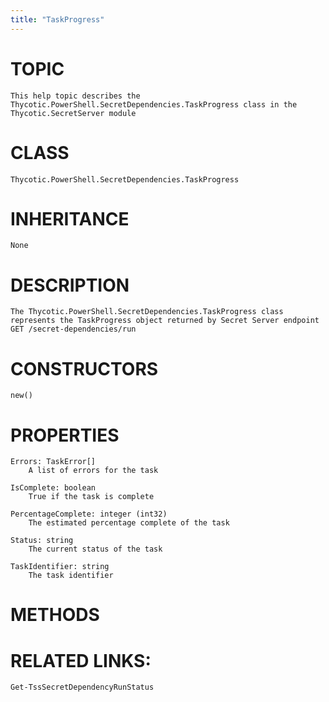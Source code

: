 ```yaml
---
title: "TaskProgress"
---
```


# TOPIC
    This help topic describes the Thycotic.PowerShell.SecretDependencies.TaskProgress class in the Thycotic.SecretServer module

# CLASS
    Thycotic.PowerShell.SecretDependencies.TaskProgress

# INHERITANCE
    None

# DESCRIPTION
    The Thycotic.PowerShell.SecretDependencies.TaskProgress class represents the TaskProgress object returned by Secret Server endpoint GET /secret-dependencies/run

# CONSTRUCTORS
    new()

# PROPERTIES
    Errors: TaskError[]
        A list of errors for the task

    IsComplete: boolean
        True if the task is complete

    PercentageComplete: integer (int32)
        The estimated percentage complete of the task

    Status: string
        The current status of the task

    TaskIdentifier: string
        The task identifier

# METHODS

# RELATED LINKS:
    Get-TssSecretDependencyRunStatus